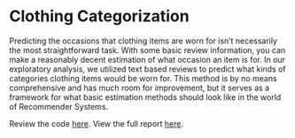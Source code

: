 # Clothing Categorization

Predicting the occasions that clothing items are
worn for isn’t necessarily the most
straightforward task. With some basic review
information, you can make a reasonably decent
estimation of what occasion an item is for. In our
exploratory analysis, we utilized text based
reviews to predict what kinds of categories
clothing items would be worn for. This method is
by no means comprehensive and has much
room for improvement, but it serves as a
framework for what basic estimation methods
should look like in the world of Recommender
Systems.

Review the code [here](main.ipynb).
View the full report [here](report.pdf).

